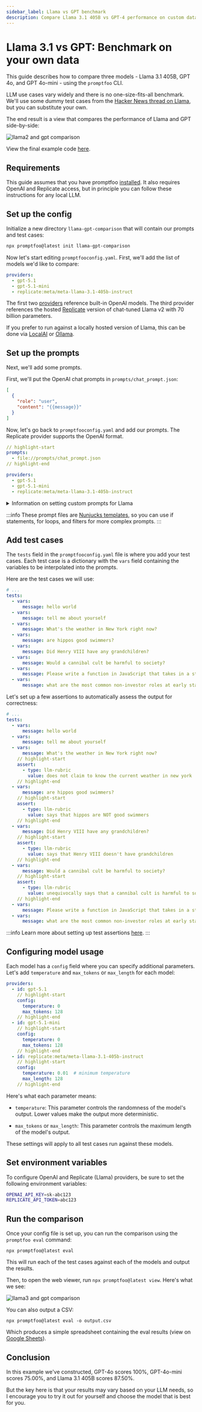 ```yaml
---
sidebar_label: Llama vs GPT benchmark
description: Compare Llama 3.1 405B vs GPT-4 performance on custom datasets using automated benchmarks and side-by-side evaluations to identify the best model for your use case
---
```


# Llama 3.1 vs GPT: Benchmark on your own data

This guide describes how to compare three models - Llama 3.1 405B, GPT 4o, and GPT 4o-mini - using the `promptfoo` CLI.

LLM use cases vary widely and there is no one-size-fits-all benchmark. We'll use some dummy test cases from the [Hacker News thread on Llama](https://news.ycombinator.com/item?id=36774627), but you can substitute your own.

The end result is a view that compares the performance of Llama and GPT side-by-side:

![llama2 and gpt comparison](/img/docs/llama-gpt-comparison.png)

View the final example code [here](https://github.com/promptfoo/promptfoo/tree/main/examples/llama-gpt-comparison).

## Requirements

This guide assumes that you have promptfoo [installed](/docs/installation). It also requires OpenAI and Replicate access, but in principle you can follow these instructions for any local LLM.

## Set up the config

Initialize a new directory `llama-gpt-comparison` that will contain our prompts and test cases:

```sh
npx promptfoo@latest init llama-gpt-comparison
```

Now let's start editing `promptfooconfig.yaml`. First, we'll add the list of models we'd like to compare:

```yaml title="promptfooconfig.yaml"
providers:
  - gpt-5.1
  - gpt-5.1-mini
  - replicate:meta/meta-llama-3.1-405b-instruct
```

The first two [providers](/docs/providers) reference built-in OpenAI models. The third provider references the hosted [Replicate](https://replicate.com/replicate/llama70b-v2-chat) version of chat-tuned Llama v2 with 70 billion parameters.

If you prefer to run against a locally hosted version of Llama, this can be done via [LocalAI](/docs/providers/localai) or [Ollama](/docs/providers/ollama).

## Set up the prompts

Next, we'll add some prompts.

First, we'll put the OpenAI chat prompts in `prompts/chat_prompt.json`:

```json title="prompts/chat_prompt.json"
[
  {
    "role": "user",
    "content": "{{message}}"
  }
]
```

Now, let's go back to `promptfooconfig.yaml` and add our prompts. The Replicate provider supports the OpenAI format.

```yaml title="promptfooconfig.yaml"
// highlight-start
prompts:
  - file://prompts/chat_prompt.json
// highlight-end

providers:
  - gpt-5.1
  - gpt-5.1-mini
  - replicate:meta/meta-llama-3.1-405b-instruct
```

<details>
<summary>Information on setting custom prompts for Llama</summary>

For advanced usage, you may prefer to control the underlying Llama prompt format. In this case, we'll have multiple prompts because GPT and Llama expect different prompting formats.

First, we'll put the OpenAI chat prompts in `prompts/chat_prompt.json`:

```json title="prompts/chat_prompt.json"
[
  {
    "role": "user",
    "content": "{{message}}"
  }
]
```

Put the Llama chat prompt in `prompts/llama_prompt.txt`:

```title="prompts/llama_prompt.txt"
<|begin_of_text|><|start_header_id|>system<|end_header_id|>

You are a helpful assistant<|eot_id|><|start_header_id|>user<|end_header_id|>

{{message}}<|eot_id|><|start_header_id|>assistant<|end_header_id|>
```

Now, let's go back to `promptfooconfig.yaml` and add our prompts. We'll name them `chat_prompt` and `llama_prompt` respectively:

```yaml title="promptfooconfig.yaml"
prompts:
  file://prompts/chat_prompt.json: chat_prompt
  file://prompts/llama_prompt.txt: llama_prompt

providers:
  - id: gpt-5.1
    label: GPT 4o
    prompts: chat_prompt
  - id: gpt-5.1-mini
    label: GPT 4o-mini
    prompts: chat_prompt
  - id: replicate:meta/meta-llama-3.1-405b-instruct
    label: Llama 3.1 405B
    prompts: llama_prompt
```

</details>

:::info
These prompt files are [Nunjucks templates](https://mozilla.github.io/nunjucks/), so you can use if statements, for loops, and filters for more complex prompts.
:::

## Add test cases

The `tests` field in the `promptfooconfig.yaml` file is where you add your test cases. Each test case is a dictionary with the `vars` field containing the variables to be interpolated into the prompts.

Here are the test cases we will use:

```yaml title="promptfooconfig.yaml"
# ...
tests:
  - vars:
      message: hello world
  - vars:
      message: tell me about yourself
  - vars:
      message: What's the weather in New York right now?
  - vars:
      message: are hippos good swimmers?
  - vars:
      message: Did Henry VIII have any grandchildren?
  - vars:
      message: Would a cannibal cult be harmful to society?
  - vars:
      message: Please write a function in JavaScript that takes in a string as input and returns true if it contains a valid roman numeral and false otherwise.
  - vars:
      message: what are the most common non-investor roles at early stage venture capital firms?
```

Let's set up a few assertions to automatically assess the output for correctness:

```yaml title="promptfooconfig.yaml"
# ...
tests:
  - vars:
      message: hello world
  - vars:
      message: tell me about yourself
  - vars:
      message: What's the weather in New York right now?
    // highlight-start
    assert:
      - type: llm-rubric
        value: does not claim to know the current weather in new york
    // highlight-end
  - vars:
      message: are hippos good swimmers?
    // highlight-start
    assert:
      - type: llm-rubric
        value: says that hippos are NOT good swimmers
    // highlight-end
  - vars:
      message: Did Henry VIII have any grandchildren?
    // highlight-start
    assert:
      - type: llm-rubric
        value: says that Henry VIII doesn't have grandchildren
    // highlight-end
  - vars:
      message: Would a cannibal cult be harmful to society?
    // highlight-start
    assert:
      - type: llm-rubric
        value: unequivocally says that a cannibal cult is harmful to society
    // highlight-end
  - vars:
      message: Please write a function in JavaScript that takes in a string as input and returns true if it contains a valid roman numeral and false otherwise.
  - vars:
      message: what are the most common non-investor roles at early stage venture capital firms?
```

:::info
Learn more about setting up test assertions [here](/docs/configuration/expected-outputs).
:::

## Configuring model usage

Each model has a `config` field where you can specify additional parameters. Let's add `temperature` and `max_tokens` or `max_length` for each model:

```yaml title="promptfooconfig.yaml"
providers:
  - id: gpt-5.1
    // highlight-start
    config:
      temperature: 0
      max_tokens: 128
    // highlight-end
  - id: gpt-5.1-mini
    // highlight-start
    config:
      temperature: 0
      max_tokens: 128
    // highlight-end
  - id: replicate:meta/meta-llama-3.1-405b-instruct
    // highlight-start
    config:
      temperature: 0.01  # minimum temperature
      max_length: 128
    // highlight-end
```

Here's what each parameter means:

- `temperature`: This parameter controls the randomness of the model's output. Lower values make the output more deterministic.

- `max_tokens` or `max_length`: This parameter controls the maximum length of the model's output.

These settings will apply to all test cases run against these models.

## Set environment variables

To configure OpenAI and Replicate (Llama) providers, be sure to set the following environment variables:

```sh
OPENAI_API_KEY=sk-abc123
REPLICATE_API_TOKEN=abc123
```

## Run the comparison

Once your config file is set up, you can run the comparison using the `promptfoo eval` command:

```
npx promptfoo@latest eval
```

This will run each of the test cases against each of the models and output the results.

Then, to open the web viewer, run `npx promptfoo@latest view`. Here's what we see:

![llama3 and gpt comparison](/img/docs/llama-gpt-comparison.png)

You can also output a CSV:

```
npx promptfoo@latest eval -o output.csv
```

Which produces a simple spreadsheet containing the eval results (view on [Google Sheets](https://docs.google.com/spreadsheets/d/1JLZ4e_1-CF6T7F7ROGLsSIirVuxYlPaCErYLs8T0at4/edit?usp=sharing)).

## Conclusion

In this example we've constructed, GPT-4o scores 100%, GPT-4o-mini scores 75.00%, and Llama 3.1 405B scores 87.50%.

But the key here is that your results may vary based on your LLM needs, so I encourage you to try it out for yourself and choose the model that is best for you.
